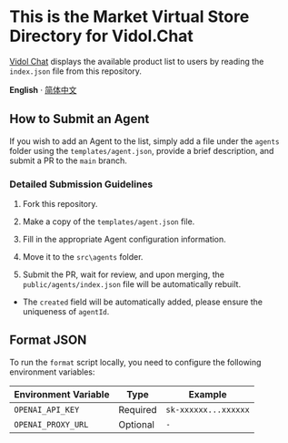 # This is the Market Virtual Store Directory for Vidol.Chat

[Vidol Chat](https://github.com/v-idol/vidol.chat) displays the available product list to users by reading the `index.json` file from this repository.

**English** · [简体中文](./README.zh-CN.md)

## How to Submit an Agent

If you wish to add an Agent to the list, simply add a file under the `agents` folder using the `templates/agent.json`, provide a brief description, and submit a PR to the `main` branch.

### Detailed Submission Guidelines

1. Fork this repository.

2. Make a copy of the `templates/agent.json` file.

3. Fill in the appropriate Agent configuration information.

4. Move it to the `src\agents` folder.

5. Submit the PR, wait for review, and upon merging, the `public/agents/index.json` file will be automatically rebuilt.

- The `created` field will be automatically added, please ensure the uniqueness of `agentId`.

## Format JSON

To run the `format` script locally, you need to configure the following environment variables:

| Environment Variable | Type     | Example              |
| -------------------- | -------- | -------------------- |
| `OPENAI_API_KEY`     | Required | `sk-xxxxxx...xxxxxx` |
| `OPENAI_PROXY_URL`   | Optional | `-`                  |
